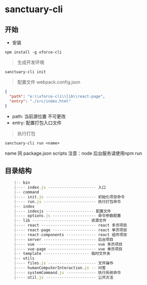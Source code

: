 # sanctuary-cli

## 开始

* 安装
```base
npm install -g xforce-cli
```

> 生成开发环境
```base
sanctuary-cli init
```

> 配置文件 webpack.config.json
```json
{
  "path": "e:\\xforce-cli\\lib\\react-page",
  "entry": "./src/index.html"
}
```
* path: 当前源位置 不可更改
* entry: 配置打包入口文件

> 执行打包
```base
sanctuary-cli run <name>
```
name 同 package.json scripts
注意：node 后台服务请使用npm run


## 目录结构
```js
    |-- bin
    |---- index.js --------------------- 入口
    |-- command
    |---- init.js ---------------------- 初始化项目命令
    |---- run.js ----------------------- 执行打包命令
    |-- index
    |---- indexjs --------------------- 配置文件
    |---- options.js ------------------- 命令参数配置
    |-- lib ------------------------- 资源文件
    |---- react ------------------------ react 多页项目
    |---- react-page ------------------- react 单页项目
    |---- react-components ------------- react 组件项目
    |---- server ----------------------- 后台项目
    |---- vue -------------------------- vue 多页项目
    |---- vue-page --------------------- vue 单页项目
    |-- template -------------------- 临时文件夹
    |-- utils
    |---- files.js --------------------- 文件操作
    |---- humanComputerInteraction.js -- 问答
    |---- systemCommand.js ------------- 执行系统命令
    |---- util.js ---------------------- 公共方法
```
